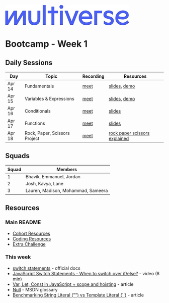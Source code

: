 ![Image](/img/Multiverse_Logo_rgb_ultra_25.jpg "Multiverse banner")

# Bootcamp - Week 1

## Daily Sessions
|Day|Topic|Recording|Resources|
|-----| ------------- |---------------------|--------|
|Apr 14|Fundamentals|[meet](https://drive.google.com/file/d/1r42Ml6xeFcJC3Tu0Eth07fx7DOzKXLse)|[slides](https://docs.google.com/presentation/d/1noKNiTWBJ0VPgNrZkrqGIHUf60GgJOETRJYRWnOjkIE), [demo](./day1/demo/)
|Apr 15|Variables & Expressions|[meet](https://drive.google.com/file/d/1-aSqNXWrhooz_DLChnEQzlSRwfvtsnyy)|[slides](https://docs.google.com/presentation/d/12H5Vyy6ZSAH8Wr9w3AWCURUEIB8HOpxSGW_zEH82Qxo), [demo](./day2/demo/)
|Apr 16|Conditionals|[meet](https://drive.google.com/file/d/1PQKlJd3xAnGHN1VCz_XvsmNwbCjX8aau)|[slides](https://docs.google.com/presentation/d/1G3s3jZfr8tkfbTONrV1C1Pl8lUF7Rz2FvX33HWR8bkc)
|Apr 17|Functions|[meet](https://drive.google.com/file/d/1UuokkVC-G_8fajyF2I8pQ-8Pgme4ecJ4)|[slides](https://docs.google.com/presentation/d/17hl7-3x5yrSU8EFjQYKeG1n07ArQfpbhzbBq7Sm623o)
|Apr 18|Rock, Paper, Scissors Project|[meet](https://drive.google.com/file/d/1haCmNQwcML0SvCW5Jrljkh7819lyb3O3)|[rock paper scissors explained](/img/rock-paper-scissors-explained.webp)

## Squads
|Squad|Members|
|-----|-------|
|1|Bhavik, Emmanuel, Jordan|
|2|Josh, Kavya, Lane|
|3|Lauren, Madison, Mohammad, Sameera|

## Resources

### Main README
* [Cohort Resources](/README.md/#coding-resources)
* [Coding Resources](/README.md/#coding-resources)
* [Extra Challenge](/README.md/#extra-challenge) 

### This week
* [switch statements](https://developer.mozilla.org/en-US/docs/Web/JavaScript/Reference/Statements/switch) - official docs
* [JavaScript Switch Statements - When to switch over if/else?](https://youtu.be/Z8DGby3eBHg) - video (8 min)
* [Var, Let, Const in JavaScript + scope and hoisting](https://dev.to/bigsondev/var-let-const-in-javascript-scope-and-hoisting-2i0i) - article
* [Null](https://developer.mozilla.org/en-US/docs/Glossary/Null) - MSDN glossary
* [Benchmarking String Literal ("") vs Template Literal (``)](https://dev.to/maafaishal/benchmarking-string-literal-vs-template-literal-using-performancenow-49gh) - article

